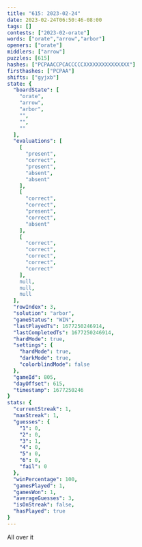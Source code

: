 ```yaml
---
title: "615: 2023-02-24"
date: 2023-02-24T06:50:46-08:00
tags: []
contests: ["2023-02-orate"]
words: ["orate","arrow","arbor"]
openers: ["orate"]
middlers: ["arrow"]
puzzles: [615]
hashes: ["PCPAACCPCACCCCCXXXXXXXXXXXXXXX"]
firsthashes: ["PCPAA"]
shifts: ["gyjxb"]
state: {
  "boardState": [
    "orate",
    "arrow",
    "arbor",
    "",
    "",
    ""
  ],
  "evaluations": [
    [
      "present",
      "correct",
      "present",
      "absent",
      "absent"
    ],
    [
      "correct",
      "correct",
      "present",
      "correct",
      "absent"
    ],
    [
      "correct",
      "correct",
      "correct",
      "correct",
      "correct"
    ],
    null,
    null,
    null
  ],
  "rowIndex": 3,
  "solution": "arbor",
  "gameStatus": "WIN",
  "lastPlayedTs": 1677250246914,
  "lastCompletedTs": 1677250246914,
  "hardMode": true,
  "settings": {
    "hardMode": true,
    "darkMode": true,
    "colorblindMode": false
  },
  "gameId": 805,
  "dayOffset": 615,
  "timestamp": 1677250246
}
stats: {
  "currentStreak": 1,
  "maxStreak": 1,
  "guesses": {
    "1": 0,
    "2": 0,
    "3": 1,
    "4": 0,
    "5": 0,
    "6": 0,
    "fail": 0
  },
  "winPercentage": 100,
  "gamesPlayed": 1,
  "gamesWon": 1,
  "averageGuesses": 3,
  "isOnStreak": false,
  "hasPlayed": true
}
---
```

<!-- more -->
All over it
